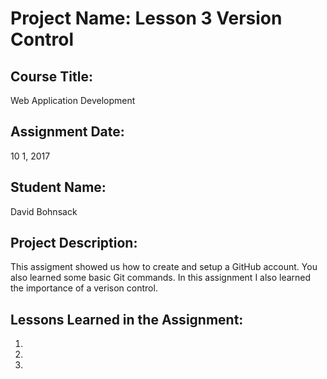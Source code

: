 # Project Name:  Lesson 3 Version Control


## Course Title:
Web Application Development

## Assignment Date:  
10 1, 2017

## Student Name:  
David Bohnsack

## Project Description:
This assigment showed us how to create and setup a GitHub account. You also learned some basic Git commands. In this assignment I also learned the importance of a verison control.

## Lessons Learned in the Assignment:
1. 
2. 
3. 

